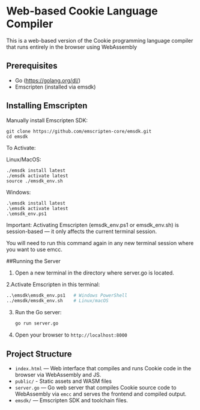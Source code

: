 # Web-based Cookie Language Compiler

This is a web-based version of the Cookie programming language compiler that runs entirely in the browser using WebAssembly

## Prerequisites

- Go (https://golang.org/dl/)
- Emscripten (installed via emsdk)

## Installing Emscripten

Manually install Emscripten SDK:
```
git clone https://github.com/emscripten-core/emsdk.git
cd emsdk
```
To Activate: 

Linux/MacOS:
```
./emsdk install latest 
./emsdk activate latest
source ./emsdk_env.sh 
```

Windows:
```
.\emsdk install latest
.\emsdk activate latest
.\emsdk_env.ps1
```

Important:
Activating Emscripten (emsdk_env.ps1 or emsdk_env.sh) is session-based — it only affects the current terminal session.

You will need to run this command again in any new terminal session where you want to use emcc.


##Running the Server

1. Open a new terminal in the directory where server.go is located.

2.Activate Emscripten in this terminal:
   ```bash
   ..\emsdk\emsdk_env.ps1   # Windows PowerShell
   ../emsdk/emsdk_env.sh    # Linux/macOS
   ```

3. Run the Go server:
   ```bash
   go run server.go
   ```

4. Open your browser to `http://localhost:8000`


## Project Structure

- `index.html` — Web interface that compiles and runs Cookie code in the browser via WebAssembly and JS.
- `public/` - Static assets and WASM files
- `server.go` — Go web server that compiles Cookie source code to WebAssembly via `emcc` and serves the frontend and compiled output.
- `emsdk/` — Emscripten SDK and toolchain files.
